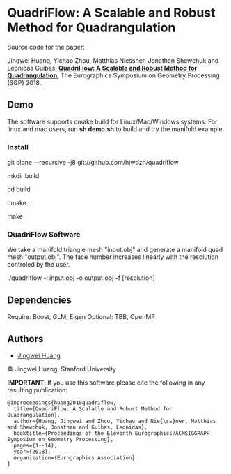 # QuadriFlow: A Scalable and Robust Method for Quadrangulation

Source code for the paper:

Jingwei Huang, Yichao Zhou, Matthias Niessner, Jonathan Shewchuk and Leonidas Guibas. [**QuadriFlow: A Scalable and Robust Method for Quadrangulation**](http://stanford.edu/~jingweih/papers/quadriflow/quadriflow.pdf), The Eurographics Symposium on Geometry Processing (SGP) 2018.

## Demo

The software supports cmake build for Linux/Mac/Windows systems. For linux and mac users, run **sh demo.sh** to build and try the manifold example.

### Install

git clone --recursive -j8 git://github.com/hjwdzh/quadriflow

mkdir build

cd build

cmake ..

make

### QuadriFlow Software

We take a manifold triangle mesh "input.obj" and generate a manifold quad mesh "output.obj". The face number increases linearly with the resolution controled by the user.

./quadriflow -i input.obj -o output.obj -f [resolution]

## Dependencies
Require: Boost, GLM, Eigen
Optional: TBB, OpenMP

## Authors
- [Jingwei Huang](mailto:jingweih@stanford.edu)

&copy; Jingwei Huang, Stanford University


**IMPORTANT**: If you use this software please cite the following in any resulting publication:
```
@inproceedings{huang2018quadriflow,
  title={QuadriFlow: A Scalable and Robust Method for Quadrangulation},
  author={Huang, Jingwei and Zhou, Yichao and Nie{\ss}ner, Matthias and Shewchuk, Jonathan and Guibas, Leonidas},
  booktitle={Proceedings of the Eleventh Eurographics/ACMSIGGRAPH Symposium on Geometry Processing},
  pages={1--14},
  year={2018},
  organization={Eurographics Association}
}
```


